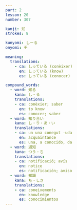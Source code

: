 ```yaml
---
part: 2
lesson: 20
number: 307

kanji: 知
strokes: 8

kunyomi: しーる
onyomi: チ

meaning:
  translations:
    - ca: しっている (conèixer)
      en: しっている (know)
      es: しっている (conocer)

compound_words:
  - word: 知る
    kana: し・る
    translations:
    - ca: conèxier; saber
      en: to know
      es: conocer; saber
  - word: 知り合い
    kana: し・り・あ・い
    translations:
    - ca: un una conegut -uda
      en: acquaintance
      es: una, a conocido, da
  - word: 通知
    kana: つう・ち
    translations:
    - ca: notificació; avís
      en: notice
      es: notificación; aviso
  - word: 知識
    kana: ち・しき
    translations:
    - ca: coneixements
      en: knowledge
      es: conocimientos
---
```

